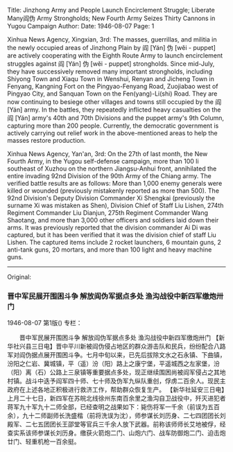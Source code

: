 Title: Jinzhong Army and People Launch Encirclement Struggle; Liberate Many阎伪 Army Strongholds; New Fourth Army Seizes Thirty Cannons in Yugou Campaign
Author:
Date: 1946-08-07
Page: 1

Xinhua News Agency, Xingxian, 3rd: The masses, guerrillas, and militia in the newly occupied areas of Jinzhong Plain by 阎 [Yán] 伪 [wěi - puppet] are actively cooperating with the Eighth Route Army to launch encirclement struggles against 阎 [Yán] 伪 [wěi - puppet] strongholds. Since mid-July, they have successively removed many important strongholds, including Shiyong Town and Xiaqu Town in Wenshui, Renyan and Jicheng Town in Fenyang, Kangning Fort on the Pingyao-Fenyang Road, Zuojiabao west of Pingyao City, and Sanquan Town on the Fen(yang)-Li(shi) Road. They are now continuing to besiege other villages and towns still occupied by the 阎 [Yán] army. In the battles, they repeatedly inflicted heavy casualties on the 阎 [Yán] army's 40th and 70th Divisions and the puppet army's 9th Column, capturing more than 200 people. Currently, the democratic government is actively carrying out relief work in the above-mentioned areas to help the masses restore production.

Xinhua News Agency, Yan'an, 3rd: On the 27th of last month, the New Fourth Army, in the Yugou self-defense campaign, more than 100 li southeast of Xuzhou on the northern Jiangsu-Anhui front, annihilated the entire invading 92nd Division of the 90th Army of the Chiang army. The verified battle results are as follows: More than 1,000 enemy generals were killed or wounded (previously mistakenly reported as more than 500). The 92nd Division's Deputy Division Commander Xi Shengkai (previously the surname Xi was mistaken as Shen), Division Chief of Staff Liu Lishen, 274th Regiment Commander Liu Dianjun, 275th Regiment Commander Wang Shaotang, and more than 3,000 other officers and soldiers laid down their arms. It was previously reported that the division commander Ai Di was captured, but it has been verified that it was the division chief of staff Liu Lishen. The captured items include 2 rocket launchers, 6 mountain guns, 2 anti-tank guns, 20 mortars, and more than 100 light and heavy machine guns.



<hr /> 

Original: 


### 晋中军民展开围困斗争  解放阎伪军据点多处  渔沟战役中新四军缴炮卅门

1946-08-07
第1版()
专栏：

　　晋中军民展开围困斗争
    解放阎伪军据点多处
    渔沟战役中新四军缴炮卅门
    【新华社兴县三日电】晋中平川新被阎伪侵占地区的群众游击队和民兵，纷纷配合八路军对阎伪据点展开围困斗争。七月中旬以来，已先后拔除文水之石永镇、下曲镇，汾阳之仁岩、冀城镇，平（遥）汾（阳）路上之康宁堡，平遥城西之左家堡，汾（阳）离（石）公路上三泉镇等重要据点多处，现正继续围困尚被阎军侵占之其地村镇。战斗中迭予阎军四十师、七十师及伪军九纵队重创，俘虏二百余人。现民主政府在上述各地正积极进行救济工作，帮助群众恢复生产。
    【新华社延安三日电】上月二十七日，新四军在苏皖北线徐州东南百余里之渔沟自卫战役中，歼灭进犯者蒋军九十军九十二师全部，已经查明之战果如下：毙伤将军一千余（前误为五百余），九十二师副师长洗盛楷（前将洗误为沈），师参谋长刘历身、二七四团团长刘殿军、二七五团团长王邵堂等官兵三千余人放下武器。前称该师师长艾地被俘，经查实系该师参谋长刘历身。缴获火箭炮二门、山炮六门、战车防御炮二门、迫击炮廿门、轻重机枪一百余挺。
